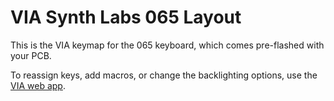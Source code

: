 # VIA Synth Labs 065 Layout

This is the VIA keymap for the 065 keyboard, which comes pre-flashed with your PCB.

To reassign keys, add macros, or change the backlighting options, use the [VIA web app](https://usevia.app/).
